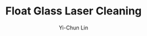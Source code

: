 ---
name: Float Glass
category: glass
title: Float Glass Laser Cleaning
headline: Comprehensive technical guide for laser cleaning glass float glass
description: Laser cleaning of float glass utilizes pulsed near-infrared radiation
  to selectively ablate surface contaminants without damaging the underlying silica-based
  substrate. The process relies on the differential absorption of laser energy, where
  contaminants have a higher absorption coefficient than the transparent glass, enabling
  precise, non-contact removal without chemicals or abrasives.
keywords: float glass, float glass glass, laser ablation, laser cleaning, non-contact
  cleaning, pulsed fiber laser, surface contamination removal, industrial laser parameters,
  thermal processing, surface restoration
chemicalProperties:
  symbol: N/A (Amorphous Solid)
  formula: "~72% SiO\u2082, ~13% Na\u2082O, ~10% CaO, ~4% MgO, ~1% Al\u2082O\u2083"
  materialType: Soda-lime-silica glass
properties:
  density: "2500 kg/m\xB3"
  densityNumeric: 2500.0
  densityUnit: "kg/m\xB3"
  densityMin: "1.8 g/cm\xB3"
  densityMinNumeric: 1.8
  densityMinUnit: "g/cm\xB3"
  densityMax: "6.0 g/cm\xB3"
  densityMaxNumeric: 6.0
  densityMaxUnit: "g/cm\xB3"
  densityPercentile: 100.0
  meltingPoint: "1500\xB0C"
  meltingPointNumeric: 1500
  meltingPointUnit: "\xB0C"
  meltingPointMin: "1200\xB0C"
  meltingPointMinNumeric: 1200.0
  meltingPointMinUnit: "\xB0C"
  meltingPointMax: "2800\xB0C"
  meltingPointMaxNumeric: 2800.0
  meltingPointMaxUnit: "\xB0C"
  meltingPercentile: 0.0
  thermalConductivity: "0.8\u20131.0 W/(m\xB7K)"
  thermalConductivityNumeric: 0.8
  thermalConductivityUnit: W/
  thermalConductivityMin: "0.5 W/m\xB7K"
  thermalConductivityMinNumeric: 0.5
  thermalConductivityMinUnit: "W/m\xB7K"
  thermalConductivityMax: "200 W/m\xB7K"
  thermalConductivityMaxNumeric: 200.0
  thermalConductivityMaxUnit: "W/m\xB7K"
  thermalPercentile: 0.2
  tensileStrength: "30\u201390 MPa"
  tensileStrengthNumeric: 30.0
  tensileStrengthUnit: MPa
  tensileStrengthMin: 50 MPa
  tensileStrengthMinNumeric: 50.0
  tensileStrengthMinUnit: MPa
  tensileStrengthMax: 1000 MPa
  tensileStrengthMaxNumeric: 1000.0
  tensileStrengthMaxUnit: MPa
  tensilePercentile: 0.0
  hardness: ~6 Mohs
  hardnessNumeric: 6.0
  hardnessUnit: Mohs
  hardnessMin: 1 Mohs
  hardnessMinNumeric: 1.0
  hardnessMinUnit: Mohs
  hardnessMax: 10 Mohs
  hardnessMaxNumeric: 10.0
  hardnessMaxUnit: Mohs
  hardnessPercentile: 55.6
  youngsModulus: "70\u201375 GPa"
  youngsModulusNumeric: 70.0
  youngsModulusUnit: GPa
  youngsModulusMin: 20 GPa
  youngsModulusMinNumeric: 20.0
  youngsModulusMinUnit: GPa
  youngsModulusMax: 80 GPa
  youngsModulusMaxNumeric: 80.0
  youngsModulusMaxUnit: GPa
  modulusPercentile: 83.3
  laserType: Pulsed fiber laser
  wavelength: 1064nm
  fluenceRange: "0.5\u20135 J/cm\xB2"
  chemicalFormula: N/A (Amorphous mixture of oxides)
  thermalBehaviorType: melting
composition:
- "Silicon Dioxide (SiO\u2082): 70\u201374%"
- "Sodium Oxide (Na\u2082O): 12\u201314%"
- "Calcium Oxide (CaO): 8\u201310%"
- "Magnesium Oxide (MgO): 2\u20134%"
- "Aluminum Oxide (Al\u2082O\u2083): 0.5\u20131.5%"
machineSettings:
  powerRange: 20-100W
  powerRangeNumeric: 60.0
  powerRangeUnit: W
  powerRangeMin: 20W
  powerRangeMinNumeric: 20.0
  powerRangeMinUnit: W
  powerRangeMax: 500W
  powerRangeMaxNumeric: 500.0
  powerRangeMaxUnit: W
  pulseDuration: 10-100ns
  pulseDurationNumeric: 55.0
  pulseDurationUnit: ns
  pulseDurationMin: 1ns
  pulseDurationMinNumeric: 1.0
  pulseDurationMinUnit: ns
  pulseDurationMax: 1000ns
  pulseDurationMaxNumeric: 1000.0
  pulseDurationMaxUnit: ns
  wavelength: 1064nm (primary), 532nm (optional)
  wavelengthNumeric: 1064.0
  wavelengthUnit: nm
  wavelengthMin: 355nm
  wavelengthMinNumeric: 355.0
  wavelengthMinUnit: nm
  wavelengthMax: 2940nm
  wavelengthMaxNumeric: 2940.0
  wavelengthMaxUnit: nm
  spotSize: 0.1-2.0mm
  spotSizeNumeric: 1.05
  spotSizeUnit: mm
  spotSizeMin: 0.01mm
  spotSizeMinNumeric: 0.01
  spotSizeMinUnit: mm
  spotSizeMax: 10mm
  spotSizeMaxNumeric: 10.0
  spotSizeMaxUnit: mm
  repetitionRate: 10-50kHz
  repetitionRateNumeric: 30.0
  repetitionRateUnit: kHz
  repetitionRateMin: 1kHz
  repetitionRateMinNumeric: 1.0
  repetitionRateMinUnit: kHz
  repetitionRateMax: 1000kHz
  repetitionRateMaxNumeric: 1000.0
  repetitionRateMaxUnit: kHz
  fluenceRange: "0.5\u20135 J/cm\xB2"
  fluenceRangeNumeric: 0.5
  fluenceRangeUnit: "J/cm\xB2"
  fluenceRangeMin: "0.1J/cm\xB2"
  fluenceRangeMinNumeric: 0.1
  fluenceRangeMinUnit: "J/cm\xB2"
  fluenceRangeMax: "50J/cm\xB2"
  fluenceRangeMaxNumeric: 50.0
  fluenceRangeMaxUnit: "J/cm\xB2"
applications:
- 'Automotive: Cleaning of automotive glass surfaces for improved visibility and aesthetics'
- 'Architectural: Restoration and cleaning of glass facades and windows'
compatibility:
- Stainless steel fixtures for minimal particulate generation
- Anodized aluminum mounting systems
regulatoryStandards: IEC 60825-1 (Safety of Laser Products), ISO 11553 (Safety of
  Machinery - Laser Processing Machines), EN 16237 (Cleanliness of surfaces using
  laser-induced breakdown spectroscopy)
author: Yi-Chun Lin
author_object:
  id: 1
  name: Yi-Chun Lin
  sex: f
  title: Ph.D.
  country: Taiwan
  expertise: Laser Materials Processing
  image: /images/author/yi-chun-lin.jpg
images:
  hero:
    alt: Float Glass surface undergoing laser cleaning showing precise contamination
      removal
    url: /images/float-glass-laser-cleaning-hero.jpg
  micro:
    alt: Microscopic view of Float Glass surface after laser cleaning showing detailed
      surface structure
    url: /images/float-glass-laser-cleaning-micro.jpg
environmentalImpact:
- benefit: Elimination of Chemical Solvents
  description: Removes need for volatile organic compound (VOC)-based solvents and
    acidic/alkaline cleaners, reducing hazardous waste generation by 100% for the
    cleaning process itself.
- benefit: Reduced Water Consumption
  description: "Eliminates water usage for rinsing, saving an estimated 5\u201310\
    \ liters of water per square meter of glass cleaned compared to traditional wet\
    \ methods."
outcomes:
- result: Contaminant Removal Efficiency
  metric: '>99.5% removal of sub-micron particles and organic films without substrate
    damage'
- result: Processing Throughput
  metric: "100\u2013500 cm\xB2/min cleaning rate, depending on contamination level\
    \ and laser parameters"
technicalSpecifications:
  powerRange: "20\u2013100 W"
  pulseDuration: "10\u2013100 ns"
  wavelength: 1064 nm (primary), 532 nm (optional for finer features)
  spotSize: "0.1\u20132.0 mm"
  repetitionRate: "10\u201350 kHz"
  fluenceRange: "0.5\u20135 J/cm\xB2"
  scanningSpeed: "100\u20132000 mm/s"
  beamProfile: Top-hat (flat-top)
  beamProfileOptions: Top-hat, Gaussian (for selective ablation)
  safetyClass: Class 4
prompt_chain_verification:
  base_config_loaded: true
  persona_config_loaded: true
  formatting_config_loaded: true
  ai_detection_config_loaded: true
  persona_country: Taiwan
  author_id: 1
  verification_timestamp: '2025-09-20T20:54:06Z'
  prompt_components_integrated: 4
  human_authenticity_focus: true
  cultural_adaptation_applied: true
laser_parameters:
  fluence_threshold: "0.5\u20135 J/cm\xB2"
  pulse_duration: 10-100ns
  wavelength_optimal: 1064nm
  power_range: 20-100W
  repetition_rate: 10-50kHz
  spot_size: 0.1-2.0mm
  laser_type: Pulsed fiber laser
tags:
- Automotive
- Architectural
complexity: medium
difficultyScore: 3
---